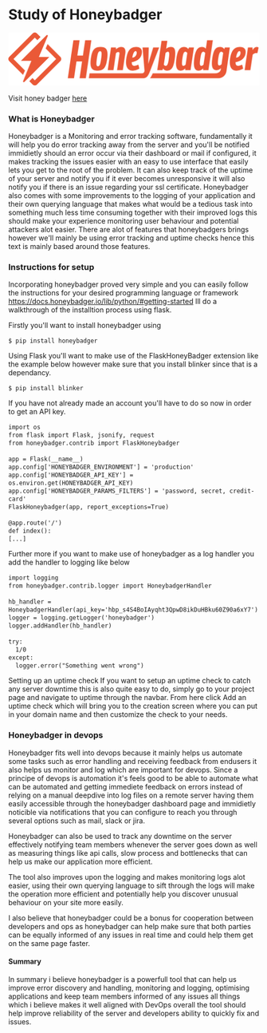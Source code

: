 # Study of Honeybadger

![Honeybadger](img/honeybadger_logo.png "https://www.honeybadger.io/assets/")

Visit honey badger [here](https://www.honeybadger.io/ "visit honeybadger.io")

### What is Honeybadger

Honeybadger is a Monitoring and error tracking software, fundamentally it will help you do error tracking away from the server and you'll be notified immidietly should an error occur via their dashboard or mail if configured, it makes tracking the issues easier with an easy to use interface that easily lets you get to the root of the problem. It can also keep track of the uptime of your server and notify you if it ever becomes unresponsive it will also notify you if there is an issue regarding your ssl certificate. Honeybadger also comes with some improvements to the logging of your application and their own querying language that makes what would be a tedious task into something much less time consuming together with their improved logs this should make your experience monitoring user behaviour and potential attackers alot easier. There are alot of features that honeybadgers brings however we'll mainly be using error tracking and uptime checks hence this text is mainly based around those features. 

### Instructions for setup

Incorporating honeybadger proved very simple and you can easily follow the instructions for your desired programming language or framework https://docs.honeybadger.io/lib/python/#getting-started
Ill do a walkthrough of the installtion process using flask.

Firstly you'll want to install honeybadger using

```
$ pip install honeybadger
```

Using Flask you'll want to make use of the FlaskHoneyBadger extension like the example below however make sure that you install blinker since that is a dependancy.

```
$ pip install blinker
```

If you have not already made an account you'll have to do so now in order to get an API key.

```
import os
from flask import Flask, jsonify, request
from honeybadger.contrib import FlaskHoneybadger

app = Flask(__name__)
app.config['HONEYBADGER_ENVIRONMENT'] = 'production'
app.config['HONEYBADGER_API_KEY'] = os.environ.get(HONEYBADGER_API_KEY)
app.config['HONEYBADGER_PARAMS_FILTERS'] = 'password, secret, credit-card'
FlaskHoneybadger(app, report_exceptions=True)

@app.route('/')
def index():
[...]

```

Further more if you want to make use of honeybadger as a log handler you add the handler to logging like below

```
import logging
from honeybadger.contrib.logger import HoneybadgerHandler

hb_handler = HoneybadgerHandler(api_key='hbp_s4S4BoIAyqht3QpwD8ikDuHBku60Z90a6xY7')
logger = logging.getLogger('honeybadger')
logger.addHandler(hb_handler)

try:
  1/0
except:
  logger.error("Something went wrong")
```

Setting up an uptime check
If you want to setup an uptime check to catch any server downtime this is also quite easy to do, simply go to your project page and navigate to uptime through the navbar. From here click Add an uptime check which will bring you to the creation screen where you can put in your domain name and then customize the check to your needs.

### Honeybadger in devops

Honeybadger fits well into devops because it mainly helps us automate some tasks such as error handling and receiving feedback from endusers it also helps us monitor and log which are important for devops. Since a principe of devops is automation it's feels good to be able to automate what can be automated and getting immediete feedback on errors instead of relying on a manual deepdive into  log files on a remote server having them easily accessible through the honeybadger dashboard page and immidietly noticible via notifications that you can configure to reach you through several options such as mail, slack or jira.

Honeybadger can also be used to track any downtime on the server effectively notifying team members whenever the server goes down as well as measuring things like api calls, slow process and bottlenecks that can help us make our application more efficient.

The tool also improves upon the logging and makes monitoring logs alot easier, using their own querying language to sift through the logs will make the operation more efficient and potentially help you discover unusual behaviour on your site more easily.

I also believe that honeybadger could be a bonus for cooperation between developers and ops as honeybadger can help make sure that both parties can be equally informed of any issues in real time and could help them get on the same page faster.

#### Summary

In summary i believe honeybadger is a powerfull tool that can help us improve error discovery and handling, monitoring and logging, optimising applications and keep team members informed of any issues all things which i believe makes it well aligned with DevOps overall the tool should help improve reliability of the server and developers ability to quickly fix and issues.
